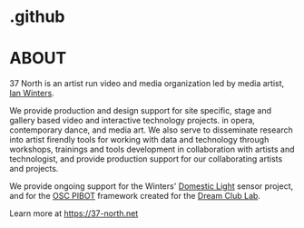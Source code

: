 # .github

# ABOUT
37 North is an artist run video and media organization led by media artist, [Ian Winters](https://ianwinters.com). 

We provide production and design support for site specific, stage and gallery based video and interactive technology projects. in opera, contemporary dance, and media art. We also serve to disseminate research into artist firendly tools for working with data and technology through workshops, trainings and tools development in collaboration with artists and technologist, and provide production support for our collaborating artists and projects.

We provide ongoing support for the Winters' [Domestic Light](https://domesticlight.art) sensor project, and for the [OSC PIBOT]() framework created for the [Dream Club Lab](https://www.dreamclublab.art/).

Learn more at https://37-north.net

<meta name="google-site-verification" content="7kyIcEEwx62eVpwZCuASEyaNT0ly2aim1jbbiM_iG8I" />
